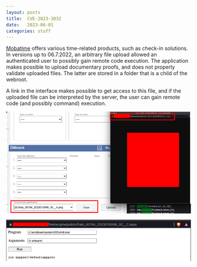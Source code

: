 ```yaml
---
layout: posts
title:  CVE-2023-3032
date:   2023-06-01
categories: stuff
---
```


[Mobatime](https://www.mobatime.com/) offers various time-related products, such as check-in solutions. In versions up to 06.7.2022, an arbitrary file upload allowed an authenticated user to possibly gain remote code execution. The application makes possible to upload documentary proofs, and does not properly validate uploaded files. The latter are stored in a folder that is a child of the webroot.

A link in the interface makes possible to get access to this file, and if the uploaded file can be interpreted by the server, the user can gain remote code (and possibly command) execution.

![upload_avatar_mobatime.png](/assets/res/stuff/upload_avatar_mobatime.png)

![webshell_mobatime.png](/assets/res/stuff/webshell_mobatime.png)